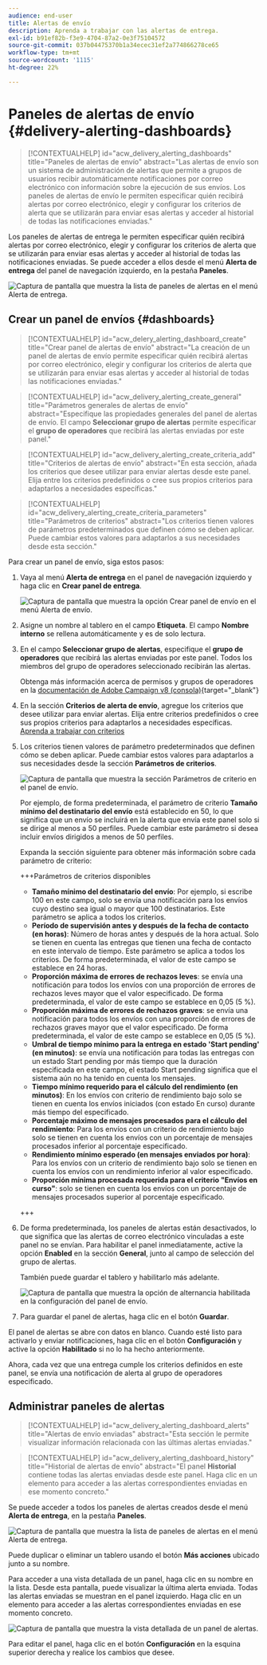 ```yaml
---
audience: end-user
title: Alertas de envío
description: Aprenda a trabajar con las alertas de entrega.
exl-id: b91ef82b-f3e9-4704-87a2-0e3f75104572
source-git-commit: 037b04475370b1a34ecec31ef2a774866278ce65
workflow-type: tm+mt
source-wordcount: '1115'
ht-degree: 22%

---
```


# Paneles de alertas de envío {#delivery-alerting-dashboards}

>[!CONTEXTUALHELP]
>id="acw_delivery_alerting_dashboards"
>title="Paneles de alertas de envío"
>abstract="Las alertas de envío son un sistema de administración de alertas que permite a grupos de usuarios recibir automáticamente notificaciones por correo electrónico con información sobre la ejecución de sus envíos. Los paneles de alertas de envío le permiten especificar quién recibirá alertas por correo electrónico, elegir y configurar los criterios de alerta que se utilizarán para enviar esas alertas y acceder al historial de todas las notificaciones enviadas."

Los paneles de alertas de entrega le permiten especificar quién recibirá alertas por correo electrónico, elegir y configurar los criterios de alerta que se utilizarán para enviar esas alertas y acceder al historial de todas las notificaciones enviadas. Se puede acceder a ellos desde el menú **Alerta de entrega** del panel de navegación izquierdo, en la pestaña **Paneles**.

![Captura de pantalla que muestra la lista de paneles de alertas en el menú Alerta de entrega.](assets/alerting-dashboard-list.png)

## Crear un panel de envíos {#dashboards}

>[!CONTEXTUALHELP]
>id="acw_delery_alerting_dashboard_create"
>title="Crear panel de alertas de envío"
>abstract="La creación de un panel de alertas de envío permite especificar quién recibirá alertas por correo electrónico, elegir y configurar los criterios de alerta que se utilizarán para enviar esas alertas y acceder al historial de todas las notificaciones enviadas."

>[!CONTEXTUALHELP]
>id="acw_delivery_alerting_create_general"
>title="Parámetros generales de alertas de envío"
>abstract="Especifique las propiedades generales del panel de alertas de envío. El campo **Seleccionar grupo de alertas** permite especificar el **grupo de operadores** que recibirá las alertas enviadas por este panel."

>[!CONTEXTUALHELP]
>id="acw_delivery_alerting_create_criteria_add"
>title="Criterios de alertas de envío"
>abstract="En esta sección, añada los criterios que desee utilizar para enviar alertas desde este panel. Elija entre los criterios predefinidos o cree sus propios criterios para adaptarlos a necesidades específicas."

>[!CONTEXTUALHELP]
>id="acw_delivery_alerting_create_criteria_parameters"
>title="Parámetros de criterios"
>abstract="Los criterios tienen valores de parámetros predeterminados que definen cómo se deben aplicar. Puede cambiar estos valores para adaptarlos a sus necesidades desde esta sección."

Para crear un panel de envío, siga estos pasos:

1. Vaya al menú **Alerta de entrega** en el panel de navegación izquierdo y haga clic en **Crear panel de entrega**.

   ![Captura de pantalla que muestra la opción Crear panel de envío en el menú Alerta de envío.](assets/alerting-dashboard.png)

1. Asigne un nombre al tablero en el campo **Etiqueta**. El campo **Nombre interno** se rellena automáticamente y es de solo lectura.

1. En el campo **Seleccionar grupo de alertas**, especifique el **grupo de operadores** que recibirá las alertas enviadas por este panel. Todos los miembros del grupo de operadores seleccionado recibirán las alertas.

   Obtenga más información acerca de permisos y grupos de operadores en la [documentación de Adobe Campaign v8 (consola)](https://experienceleague.adobe.com/es/docs/campaign/campaign-v8/admin/permissions/gs-permissions){target="_blank"}

1. En la sección **Criterios de alerta de envío**, agregue los criterios que desee utilizar para enviar alertas. Elija entre criterios predefinidos o cree sus propios criterios para adaptarlos a necesidades específicas. [Aprenda a trabajar con criterios](../msg/delivery-alerting-criteria.md)

1. Los criterios tienen valores de parámetro predeterminados que definen cómo se deben aplicar. Puede cambiar estos valores para adaptarlos a sus necesidades desde la sección **Parámetros de criterios**.

   ![Captura de pantalla que muestra la sección Parámetros de criterio en el panel de envío.](assets/alerting-criteria-parameters.png)

   Por ejemplo, de forma predeterminada, el parámetro de criterio **Tamaño mínimo del destinatario del envío** está establecido en 50, lo que significa que un envío se incluirá en la alerta que envía este panel solo si se dirige al menos a 50 perfiles. Puede cambiar este parámetro si desea incluir envíos dirigidos a menos de 50 perfiles.

   Expanda la sección siguiente para obtener más información sobre cada parámetro de criterio:

   +++Parámetros de criterios disponibles

   * **Tamaño mínimo del destinatario del envío**: Por ejemplo, si escribe 100 en este campo, solo se envía una notificación para los envíos cuyo destino sea igual o mayor que 100 destinatarios. Este parámetro se aplica a todos los criterios.
   * **Período de supervisión antes y después de la fecha de contacto (en horas)**: Número de horas antes y después de la hora actual. Solo se tienen en cuenta las entregas que tienen una fecha de contacto en este intervalo de tiempo. Este parámetro se aplica a todos los criterios. De forma predeterminada, el valor de este campo se establece en 24 horas.
   * **Proporción máxima de errores de rechazos leves**: se envía una notificación para todos los envíos con una proporción de errores de rechazos leves mayor que el valor especificado. De forma predeterminada, el valor de este campo se establece en 0,05 (5 %).
   * **Proporción máxima de errores de rechazos graves**: se envía una notificación para todos los envíos con una proporción de errores de rechazos graves mayor que el valor especificado. De forma predeterminada, el valor de este campo se establece en 0,05 (5 %).
   * **Umbral de tiempo mínimo para la entrega en estado &#39;Start pending&#39; (en minutos)**: se envía una notificación para todas las entregas con un estado Start pending por más tiempo que la duración especificada en este campo, el estado Start pending significa que el sistema aún no ha tenido en cuenta los mensajes.
   * **Tiempo mínimo requerido para el cálculo del rendimiento (en minutos)**: En los envíos con criterio de rendimiento bajo solo se tienen en cuenta los envíos iniciados (con estado En curso) durante más tiempo del especificado.
   * **Porcentaje máximo de mensajes procesados para el cálculo del rendimiento**: Para los envíos con un criterio de rendimiento bajo solo se tienen en cuenta los envíos con un porcentaje de mensajes procesados inferior al porcentaje especificado.
   * **Rendimiento mínimo esperado (en mensajes enviados por hora)**: Para los envíos con un criterio de rendimiento bajo solo se tienen en cuenta los envíos con un rendimiento inferior al valor especificado.
   * **Proporción mínima procesada requerida para el criterio &quot;Envíos en curso&quot;**: solo se tienen en cuenta los envíos con un porcentaje de mensajes procesados superior al porcentaje especificado.

   +++

1. De forma predeterminada, los paneles de alertas están desactivados, lo que significa que las alertas de correo electrónico vinculadas a este panel no se envían. Para habilitar el panel inmediatamente, active la opción **Enabled** en la sección **General**, junto al campo de selección del grupo de alertas.

   También puede guardar el tablero y habilitarlo más adelante.

   ![Captura de pantalla que muestra la opción de alternancia habilitada en la configuración del panel de envío.](assets/alerting-dashboard-enable.png)

1. Para guardar el panel de alertas, haga clic en el botón **Guardar**.

El panel de alertas se abre con datos en blanco. Cuando esté listo para activarlo y enviar notificaciones, haga clic en el botón **Configuración** y active la opción **Habilitado** si no lo ha hecho anteriormente.

Ahora, cada vez que una entrega cumple los criterios definidos en este panel, se envía una notificación de alerta al grupo de operadores especificado.

## Administrar paneles de alertas

>[!CONTEXTUALHELP]
>id="acw_delivery_alerting_dashboard_alerts"
>title="Alertas de envío enviadas"
>abstract="Esta sección le permite visualizar información relacionada con las últimas alertas enviadas."

>[!CONTEXTUALHELP]
>id="acw_delivery_alerting_dashboard_history"
>title="Historial de alertas de envío"
>abstract="El panel **Historial** contiene todas las alertas enviadas desde este panel. Haga clic en un elemento para acceder a las alertas correspondientes enviadas en ese momento concreto."

Se puede acceder a todos los paneles de alertas creados desde el menú **Alerta de entrega**, en la pestaña **Paneles**.

![Captura de pantalla que muestra la lista de paneles de alertas en el menú Alerta de entrega.](assets/alerting-dashboard-list.png)

Puede duplicar o eliminar un tablero usando el botón **Más acciones** ubicado junto a su nombre.

Para acceder a una vista detallada de un panel, haga clic en su nombre en la lista. Desde esta pantalla, puede visualizar la última alerta enviada. Todas las alertas enviadas se muestran en el panel izquierdo. Haga clic en un elemento para acceder a las alertas correspondientes enviadas en ese momento concreto.

![Captura de pantalla que muestra la vista detallada de un panel de alertas.](assets/alerting-dashboard-details.png)

Para editar el panel, haga clic en el botón **Configuración** en la esquina superior derecha y realice los cambios que desee.